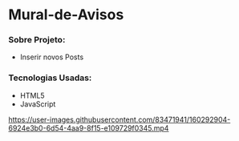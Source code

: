 # Mural-de-Avisos
 
### Sobre Projeto:
 - Inserir novos Posts

### Tecnologias Usadas:
- HTML5
- JavaScript


https://user-images.githubusercontent.com/83471941/160292904-6924e3b0-6d54-4aa9-8f15-e109729f0345.mp4

